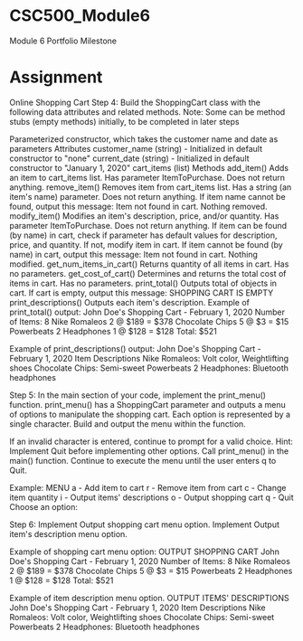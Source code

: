 # CSC500_Module6
Module 6 Portfolio Milestone
# Assignment
Online Shopping Cart
Step 4: Build the ShoppingCart class with the following data attributes and related methods. Note: Some can be method stubs (empty methods) initially, to be completed in later steps

Parameterized constructor, which takes the customer name and date as parameters
Attributes
customer_name (string) - Initialized in default constructor to "none"
current_date (string) - Initialized in default constructor to "January 1, 2020"
cart_items (list)
Methods
add_item()
Adds an item to cart_items list. Has parameter ItemToPurchase. Does not return anything.
remove_item()
Removes item from cart_items list. Has a string (an item's name) parameter. Does not return anything.
If item name cannot be found, output this message: Item not found in cart. Nothing removed.
modify_item()
Modifies an item's description, price, and/or quantity. Has parameter ItemToPurchase. Does not return anything.
If item can be found (by name) in cart, check if parameter has default values for description, price, and quantity. If not, modify item in cart.
If item cannot be found (by name) in cart, output this message: Item not found in cart. Nothing modified.
get_num_items_in_cart()
Returns quantity of all items in cart. Has no parameters.
get_cost_of_cart()
Determines and returns the total cost of items in cart. Has no parameters.
print_total()
Outputs total of objects in cart.
If cart is empty, output this message: SHOPPING CART IS EMPTY
print_descriptions()
Outputs each item's description.
Example of print_total() output:
John Doe's Shopping Cart - February 1, 2020
Number of Items: 8
Nike Romaleos 2 @ $189 = $378
Chocolate Chips 5 @ $3 = $15
Powerbeats 2 Headphones 1 @ $128 = $128
Total: $521

Example of print_descriptions() output:
John Doe's Shopping Cart - February 1, 2020
Item Descriptions
Nike Romaleos: Volt color, Weightlifting shoes
Chocolate Chips: Semi-sweet
Powerbeats 2 Headphones: Bluetooth headphones

Step 5: In the main section of your code, implement the print_menu() function. print_menu() has a ShoppingCart parameter and outputs a menu of options to manipulate the shopping cart. Each option is represented by a single character. Build and output the menu within the function.

If an invalid character is entered, continue to prompt for a valid choice. Hint: Implement Quit before implementing other options. Call print_menu() in the main() function. Continue to execute the menu until the user enters q to Quit.

Example:
MENU
a - Add item to cart
r - Remove item from cart
c - Change item quantity
i - Output items' descriptions
o - Output shopping cart
q - Quit
Choose an option:

Step 6: Implement Output shopping cart menu option. Implement Output item's description menu option.

Example of shopping cart menu option:
OUTPUT SHOPPING CART
John Doe's Shopping Cart - February 1, 2020
Number of Items: 8
Nike Romaleos 2 @ $189 = $378
Chocolate Chips 5 @ $3 = $15
Powerbeats 2 Headphones 1 @ $128 = $128
Total: $521

Example of item description menu option.
OUTPUT ITEMS' DESCRIPTIONS
John Doe's Shopping Cart - February 1, 2020
Item Descriptions
Nike Romaleos: Volt color, Weightlifting shoes
Chocolate Chips: Semi-sweet
Powerbeats 2 Headphones: Bluetooth headphones
